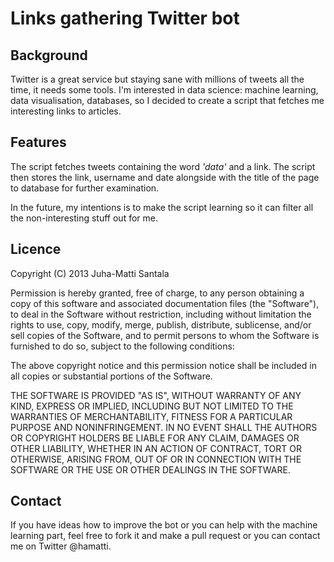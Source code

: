 <h1> Links gathering Twitter bot </h1>

<h2> Background </h2>
Twitter is a great service but staying sane with millions of tweets all the time, it needs some tools. I'm interested in data science: machine learning, data visualisation, databases, so I decided to create a script that fetches me interesting links to articles.

<h2> Features </h2>
The script fetches tweets containing the word <i>'data'</i> and a link. The script then stores the link, username and date alongside with the title of the page to database for further examination. 

In the future, my intentions is to make the script learning so it can filter all the non-interesting stuff out for me.

<h2> Licence </h2>
Copyright (C) 2013 Juha-Matti Santala

Permission is hereby granted, free of charge, to any person obtaining a copy of this software and associated documentation files (the "Software"), to deal in the Software without restriction, including without limitation the rights to use, copy, modify, merge, publish, distribute, sublicense, and/or sell copies of the Software, and to permit persons to whom the Software is furnished to do so, subject to the following conditions:

The above copyright notice and this permission notice shall be included in all copies or substantial portions of the Software.

THE SOFTWARE IS PROVIDED "AS IS", WITHOUT WARRANTY OF ANY KIND, EXPRESS OR IMPLIED, INCLUDING BUT NOT LIMITED TO THE WARRANTIES OF MERCHANTABILITY, FITNESS FOR A PARTICULAR PURPOSE AND NONINFRINGEMENT. IN NO EVENT SHALL THE AUTHORS OR COPYRIGHT HOLDERS BE LIABLE FOR ANY CLAIM, DAMAGES OR OTHER LIABILITY, WHETHER IN AN ACTION OF CONTRACT, TORT OR OTHERWISE, ARISING FROM, OUT OF OR IN CONNECTION WITH THE SOFTWARE OR THE USE OR OTHER DEALINGS IN THE SOFTWARE.

<h2>Contact </h2>

If you have ideas how to improve the bot or you can help with the machine learning part, feel free to fork it and make a pull request or you can contact me on Twitter @hamatti.
